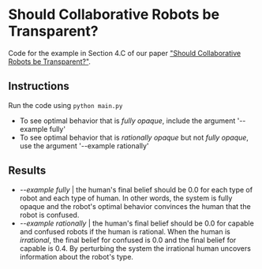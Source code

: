 # Should Collaborative Robots be Transparent?

Code for the example in Section 4.C of our paper ["Should Collaborative Robots be Transparent?"](link).

## Instructions

Run the code using `python main.py`
 - To see optimal behavior that is *fully opaque*, include the argument '--example fully'
 - To see optimal behavior that is *rationally opaque* but not *fully opaque*, use the argument '--example rationally'

## Results

 - *--example fully* | the human's final belief should be 0.0 for each type of robot and each type of human. In other words, the system is fully opaque and the robot's optimal behavior convinces the human that the robot is confused.
 - *--example rationally* | the human's final belief should be 0.0 for capable and confused robots if the human is rational. When the human is *irrational*, the final belief for confused is 0.0 and the final belief for capable is 0.4. By perturbing the system the irrational human uncovers information about the robot's type.
